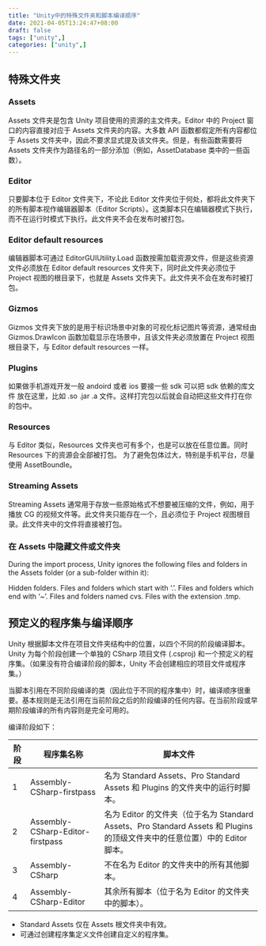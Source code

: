 ```yaml
---
title: "Unity中的特殊文件夹和脚本编译顺序"
date: 2021-04-05T13:24:47+08:00
draft: false
tags: ["unity",]
categories: ["unity",]
---
```


## 特殊文件夹

### Assets

Assets 文件夹是包含 Unity 项目使用的资源的主文件夹。Editor 中的 Project 窗口的内容直接对应于 Assets 文件夹的内容。大多数 API 函数都假定所有内容都位于 Assets 文件夹中，因此不要求显式提及该文件夹。但是，有些函数需要将 Assets 文件夹作为路径名的一部分添加（例如，AssetDatabase 类中的一些函数）。

### Editor

只要脚本位于 Editor 文件夹下，不论此 Editor 文件夹位于何处，都将此文件夹下的所有脚本视作编辑器脚本（Editor Scripts）。这类脚本只在编辑器模式下执行，而不在运行时模式下执行。此文件夹不会在发布时被打包。

### Editor default resources

编辑器脚本可通过 EditorGUIUtility.Load 函数按需加载资源文件，但是这些资源文件必须放在 Editor default resources 文件夹下，同时此文件夹必须位于 Project 视图的根目录下，也就是 Assets 文件夹下。此文件夹不会在发布时被打包。

### Gizmos

Gizmos 文件夹下放的是用于标识场景中对象的可视化标记图片等资源，通常经由 Gizmos.DrawIcon 函数加载显示在场景中，且该文件夹必须放置在 Project 视图根目录下，与 Editor default resources 一样。

### Plugins

如果做手机游戏开发一般 andoird 或者 ios 要接一些 sdk 可以把 sdk 依赖的库文件 放在这里，比如 .so .jar .a 文件。这样打完包以后就会自动把这些文件打在你的包中。

### Resources

与 Editor 类似，Resources 文件夹也可有多个，也是可以放在任意位置。同时 Resources 下的资源会全部被打包。
为了避免包体过大，特别是手机平台，尽量使用 AssetBoundle。

### Streaming Assets

Streaming Assets 通常用于存放一些原始格式不想要被压缩的文件，例如，用于播放 CG 的视频文件等。此文件夹只能存在一个，且必须位于 Project 视图根目录。此文件夹中的文件将直接被打包。

### 在 Assets 中隐藏文件或文件夹

During the import process, Unity ignores the following files and folders in the Assets folder (or a sub-folder within it):

Hidden folders.
Files and folders which start with ‘.’.
Files and folders which end with ‘~’.
Files and folders named cvs.
Files with the extension .tmp.

## 预定义的程序集与编译顺序

Unity 根据脚本文件在项目文件夹结构中的位置，以四个不同的阶段编译脚本。Unity 为每个阶段创建一个单独的 CSharp 项目文件 (.csproj) 和一个预定义的程序集。（如果没有符合编译阶段的脚本，Unity 不会创建相应的项目文件或程序集。）

当脚本引用在不同阶段编译的类（因此位于不同的程序集中）时，编译顺序很重要。基本规则是无法引用在当前阶段之后的阶段编译的任何内容。在当前阶段或早期阶段编译的所有内容则是完全可用的。

编译阶段如下：

|阶段	|  程序集名称 |	脚本文件 |
|---|---|---|
|1	|Assembly-CSharp-firstpass|	名为 Standard Assets、Pro Standard Assets 和 Plugins 的文件夹中的运行时脚本。|
|2	|Assembly-CSharp-Editor-firstpass|	名为 Editor 的文件夹（位于名为 Standard Assets、Pro Standard Assets 和 Plugins 的顶级文件夹中的任意位置）中的 Editor 脚本。|
|3	|Assembly-CSharp|	不在名为 Editor 的文件夹中的所有其他脚本。|
|4	|Assembly-CSharp-Editor|	其余所有脚本（位于名为 Editor 的文件夹中的脚本）。|

* Standard Assets 仅在 Assets 根文件夹中有效。
* 可通过创建程序集定义文件创建自定义的程序集。